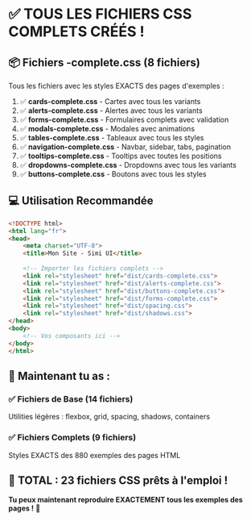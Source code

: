 # ✅ TOUS LES FICHIERS CSS COMPLETS CRÉÉS !

## 📦 Fichiers -complete.css (8 fichiers)

Tous les fichiers avec les styles EXACTS des pages d'exemples :

1. ✅ **cards-complete.css** - Cartes avec tous les variants
2. ✅ **alerts-complete.css** - Alertes avec tous les variants
3. ✅ **forms-complete.css** - Formulaires complets avec validation
4. ✅ **modals-complete.css** - Modales avec animations
5. ✅ **tables-complete.css** - Tableaux avec tous les styles
6. ✅ **navigation-complete.css** - Navbar, sidebar, tabs, pagination
7. ✅ **tooltips-complete.css** - Tooltips avec toutes les positions
8. ✅ **dropdowns-complete.css** - Dropdowns avec tous les variants
9. ✅ **buttons-complete.css** - Boutons avec tous les styles

## 💻 Utilisation Recommandée

```html
<!DOCTYPE html>
<html lang="fr">
<head>
    <meta charset="UTF-8">
    <title>Mon Site - Simi UI</title>
    
    <!-- Importer les fichiers complets -->
    <link rel="stylesheet" href="dist/cards-complete.css">
    <link rel="stylesheet" href="dist/alerts-complete.css">
    <link rel="stylesheet" href="dist/buttons-complete.css">
    <link rel="stylesheet" href="dist/forms-complete.css">
    <link rel="stylesheet" href="dist/spacing.css">
    <link rel="stylesheet" href="dist/shadows.css">
</head>
<body>
    <!-- Vos composants ici -->
</body>
</html>
```

## 🎯 Maintenant tu as :

### ✅ Fichiers de Base (14 fichiers)
Utilities légères : flexbox, grid, spacing, shadows, containers

### ✅ Fichiers Complets (9 fichiers)
Styles EXACTS des 880 exemples des pages HTML

## 🚀 TOTAL : 23 fichiers CSS prêts à l'emploi !

**Tu peux maintenant reproduire EXACTEMENT tous les exemples des pages !** 🎉
